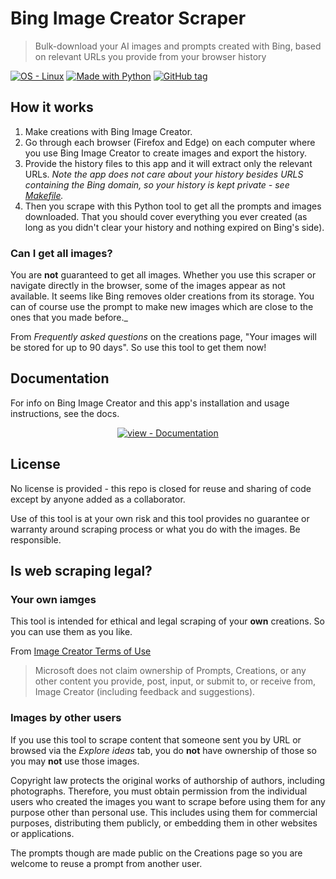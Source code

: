# Bing Image Creator Scraper
> Bulk-download your AI images and prompts created with Bing, based on relevant URLs you provide from your browser history

[![OS - Linux](https://img.shields.io/badge/OS-Linux-blue?logo=linux&logoColor=white)](https://www.linux.org/ "Go to Linux homepage")
[![Made with Python](https://img.shields.io/badge/Python->=3.6-blue?logo=python&logoColor=white)](https://python.org "Go to Python homepage")
[![GitHub tag](https://img.shields.io/github/tag/MichaelCurrin/bing-image-creator-scraper?include_prereleases=&sort=semver&color=blue)](https://github.com/MichaelCurrin/bing-image-creator-scraper/releases/)


## How it works

1. Make creations with Bing Image Creator.
1. Go through each browser (Firefox and Edge) on each computer where you use Bing Image Creator to create images and export the history.
1. Provide the history files to this app and it will extract only the relevant URLs. _Note the app does not care about your history besides URLS containing the Bing domain, so your history is kept private - see [Makefile](/Makefile)._
1. Then you scrape with this Python tool to get all the prompts and images downloaded. That you should cover everything you ever created (as long as you didn't clear your history and nothing expired on Bing's side).

### Can I get all images?

You are **not** guaranteed to get all images. Whether you use this scraper or navigate directly in the browser, some of the images appear as not available. It seems like Bing removes older creations from its storage. You can of course use the prompt to make new images which are close to the ones that you made before._

From _Frequently asked questions_ on the creations page, "Your images will be stored for up to 90 days". So use this tool to get them now!


## Documentation

For info on Bing Image Creator and this app's installation and usage instructions, see the docs.

<div align="center">

[![view - Documentation](https://img.shields.io/badge/view-Documentation-blue?style=for-the-badge)](/docs/ "Go to project documentation")

</div>


## License

No license is provided - this repo is closed for reuse and sharing of code except by anyone added as a collaborator.

Use of this tool is at your own risk and this tool provides no guarantee or warranty around scraping process or what you do with the images. Be responsible.


## Is web scraping legal?

### Your own iamges

This tool is intended for ethical and legal scraping of your **own** creations. So you can use them as you like.

From [Image Creator Terms of Use](https://www.bing.com/new/termsofuseimagecreator?FORM=GENTOS)

> Microsoft does not claim ownership of Prompts, Creations, or any other content you provide, post, input, or submit to, or receive from, Image Creator (including feedback and suggestions).

### Images by other users

If you use this tool to scrape content that someone sent you by URL or browsed via the _Explore ideas_ tab, you do **not** have ownership of those so you may **not** use those images. 

Copyright law protects the original works of authorship of authors, including photographs. Therefore, you must obtain permission from the individual users who created the images you want to scrape before using them for any purpose other than personal use. This includes using them for commercial purposes, distributing them publicly, or embedding them in other websites or applications.

The prompts though are made public on the Creations page so you are welcome to reuse a prompt from another user.
